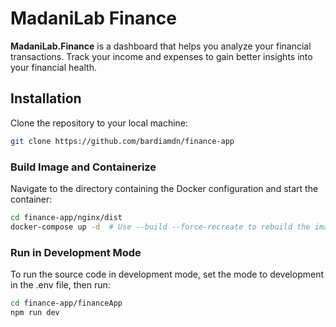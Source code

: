 # MadaniLab Finance

**MadaniLab.Finance** is a dashboard that helps you analyze your financial transactions. Track your income and expenses to gain better insights into your financial health.

## Installation

Clone the repository to your local machine:

```bash
git clone https://github.com/bardiamdn/finance-app
```

### Build Image and Containerize

Navigate to the directory containing the Docker configuration and start the container:

```bash
cd finance-app/nginx/dist
docker-compose up -d  # Use --build --force-recreate to rebuild the image if necessary
```

### Run in Development Mode

To run the source code in development mode, set the mode to development in the .env file, then run:

```bash
cd finance-app/financeApp
npm run dev
```
